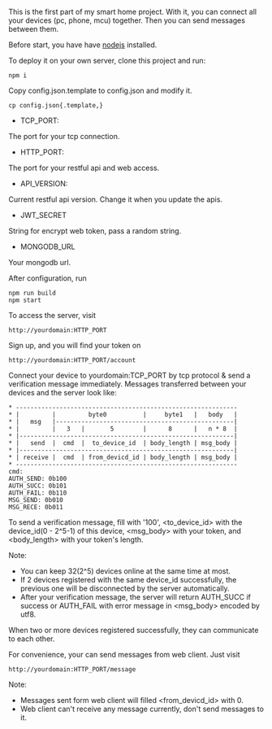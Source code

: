 This is the first part of my smart home project. With it, you can connect all your devices (pc, phone, mcu) together. Then you can send messages between them.

Before start, you have have [nodejs](https://nodejs.org/) installed.

To deploy it on your own server, clone this project and run:
```
npm i
```
Copy config.json.template to config.json and modify it.
```
cp config.json{.template,}
```
- TCP_PORT:

The port for your tcp connection.
- HTTP_PORT:

The port for your restful api and web access.
- API_VERSION:

Current restful api version. Change it when you update the apis.
- JWT_SECRET

String for encrypt web token, pass a random string.
- MONGODB_URL

Your mongodb url.

After configuration, run
```
npm run build
npm start
```

To access the server, visit
```
http://yourdomain:HTTP_PORT
```
Sign up, and you will find your token on
```
http://yourdomain:HTTP_PORT/account
```
Connect your device to yourdomain:TCP_PORT by tcp protocol & send a verification message immediately.
Messages transferred between your devices and the server look like:
```
* -------------------------------------------------------------
* |         |         byte0          |     byte1   |   body   |
* |   msg   |-------------------------------------------------|
* |         |   3   |       5        |      8      |   n * 8  |
* |-----------------------------------------------------------|
* |   send  |  cmd  |  to_device_id  | body_length | msg_body |
* |-----------------------------------------------------------|
* | receive |  cmd  | from_devicd_id | body_length | msg_body |
* -------------------------------------------------------------
cmd:
AUTH_SEND: 0b100
AUTH_SUCC: 0b101
AUTH_FAIL: 0b110
MSG_SEND: 0b010
MSG_RECE: 0b011
```
To send a verification message, fill <cmd> with '100', <to_device_id> with the device_id(0 - 2^5-1) of this device, <msg_body> with your token, and <body_length> with your token's length.

Note:
- You can keep 32(2^5) devices online at the same time at most.
- If 2 devices registered with the same device_id successfully, the previous one will be disconnected by the server automatically.
- After your verification message, the server will return AUTH_SUCC if success or AUTH_FAIL with error message in <msg_body> encoded by utf8.

When two or more devices registered successfully, they can communicate to each other.

For convenience, your can send messages from web client. Just visit
```
http://yourdomain:HTTP_PORT/message
```
Note:
- Messages sent form web client will filled <from_devicd_id> with 0.
- Web client can't receive any message currently, don't send messages to it.

